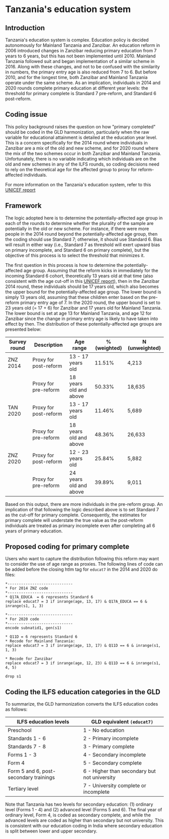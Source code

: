 # Tanzania's education system

## Introduction

Tanzania's education system is complex. Education policy is decided autonomously for Mainland Tanzania and Zanzibar. An education reform in 2006 introduced changes in Zanzibar reducing primary education from 7 years to 6 years, but this has not been implemented until 2010. Mainland Tanzania followed suit and began implementation of a similar scheme in 2016. Along with these changes, and not to be confused with the similarity in numbers, the primary entry age is also reduced from 7 to 6. But before 2010, and for the longest time, both Zanzibar and Mainland Tanzania operate under the same scheme. As an implication, individuals in 2014 and 2020 rounds complete primary education at different year levels: the threshold for primary complete is Standard 7 pre-reform, and Standard 6 post-reform. 

## Coding issue

This policy background raises the question on how "primary completed" should be coded in the GLD harmonization, particularly when the raw variable for educational attainment is detailed at the education year level. This is a concern specifically for the 2014 round where individuals in Zanzibar are a mix of the old and new scheme, and for 2020 round where the mix of the two schemes occur in both Zanzibar and Mainland Tanzania. Unfortunately, there is no variable indicating which individuals are on the old and new schemes in any of the ILFS rounds, so coding decisions need to rely on the theoretical age for the affected group to proxy for reform-affected individuals. 

For more information on the Tanzania's education system, refer to this [UNICEF report](Utilities/Tanzania-2018-Global-Initiative-Out-of-School-Children-Country-Report.pdf)

## Framework
The logic adopted here is to determine the potentially-affected age group in each of the rounds to determine whether the plurality of the sample are potentially in the old or new scheme. For instance, if there were more people in the 2014 round beyond the potentially-affected age group, then the coding should use Standard 7; otherwise, it should use Standard 6. Bias will result in either way (i.e., Standard 7 as threshold will exert upward bias on primary incomplete, and Standard 6 on primary complete), but the objective of this process is to select the threshold that minimizes it. 

The first question in this process is how to determine the potentially-affected age group. Assuming that the reform kicks in immediately for the incoming Standard 6 cohort, theoretically 13 years old at that time (also consistent with the age cut-off in this [UNICEF report](Utilities/Tanzania-2018-Global-Initiative-Out-of-School-Children-Country-Report.pdf)), then in the Zanzibar 2014 round, these individuals should be 17 years old, which also becomes the upper bound for the potentially-affected age group. The lower bound is simply 13 years old, assuming that these children enter based on the pre-reform primary entry age of 7. In the 2020 round, the upper bound is set to 23 years old (= 17 + 6) for Zanzibar and 17 years old for Mainland Tanzania. The lower bound is set at age 13 for Mainland Tanzania, and age 12 for Zanzibar since the change in primary entry age is likely to have taken into effect by then. The distribution of these potentially-affected age groups are presented below:

| **Survey   round** | **Description**       | **Age range**            | **% (weighted)** | **N (unweighted)** |
|--------------------|-----------------------|--------------------------|------------------|--------------------|
|     ZNZ   2014     | Proxy for post-reform | 13 - 17 years old        |      11.51%      |        4,213       |
|                    | Proxy for pre-reform  | 18 years old and   above |      50.33%      |       18,635       |
|     TAN   2020     | Proxy for post-reform | 13 - 17 years old        |      11.46%      |        5,689       |
|                    | Proxy for pre-reform  | 18 years old and   above |      48.36%      |       26,633       |
|     ZNZ   2020     | Proxy for post-reform | 12 - 23 years old        |      25.84%      |        5,882       |
|                    | Proxy for pre-reform  | 24 years old and   above |      39.89%      |        9,011       |

Based on this output, there are more individuals in the pre-reform group. An implication of that following the logic described above is to set Standard 7 as the cut-off for primary complete. Consequently, the estimates for primary complete will understate the true value as the post-reform individuals are treated as primary incomplete even after completing all 6 years of primary education. 

## Proposed coding for primary complete

Users who want to capture the distribution following this reform may want to consider the use of age range as proxies. The following lines of code can be added before the closing htlm tag for ```educat7``` in the 2014 and 2020 do files:

```
*-----------------------------
* For 2014 ZNZ code
*-----------------------------
* Q17A_EDUCA  = 6 represents Standard 6
replace educat7 = 3 if inrange(age, 13, 17) & Q17A_EDUCA == 6 & inrange(s1, 1, 3)

*-----------------------------
* For 2020 code
*-----------------------------
encode subnatid1, gen(s1)

* Q11D = 6 represents Standard 6
* Recode for Mainland Tanzania: 
replace educat7 = 3 if inrange(age, 13, 17) & Q11D == 6 & inrange(s1, 1, 3)

* Recode for Zanzibar
replace educat7 = 3 if inrange(age, 12, 23) & Q11D == 6 & inrange(s1, 4, 5)

drop s1
```
## Coding the ILFS education categories in the GLD

To summarize, the GLD harmonization converts the ILFS education codes as follows:

| **ILFS education levels**                | **GLD equivalent ```(educat7)```**                 |
|------------------------------------------|----------------------------------------------|
| Preschool                                | 1 - No education                             |
| Standards 1 - 6                          | 2 - Primary incomplete                       |
| Standards 7 - 8                          | 3 - Primary complete                         |
| Forms 1 - 3                              | 4 - Secondary incomplete                     |
| Form 4                                   | 5 - Secondary complete                       |
| Form 5   and 6, post-secondary trainings | 6 - Higher than secondary but not university |
| Tertiary level                           | 7 - University complete or incomplete        |

Note that Tanzania has two levels for secondary education: (1) ordinary level (Forms 1 - 4) and (2) advanced level (Forms 5 and 6). The final year of ordinary level, Form 4, is coded as secondary complete, and while the advanced levels are coded as higher than secondary but not university. This is consistent with our education coding in India where secondary education is split between lower and upper secondary. 

